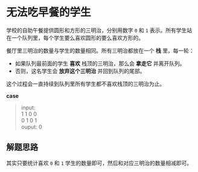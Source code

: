 # 无法吃早餐的学生

学校的自助午餐提供圆形和方形的三明治，分别用数字 `0` 和 `1` 表示。所有学生站在一个队列里，每个学生要么喜欢圆形的要么喜欢方形的。

餐厅里三明治的数量与学生的数量相同。所有三明治都放在一个 **栈** 里，每一轮：

- 如果队列最前面的学生 **喜欢** 栈顶的三明治，那么会 **拿走它** 并离开队列。
- 否则，这名学生会 **放弃这个三明治** 并回到队列的尾部。

这个过程会一直持续到队列里所有学生都不喜欢栈顶的三明治为止。

__case__ 
> input: <br/>
> 1 1 0 0 <br/>
> 0 1 0 1 <br/>
> ouput: 0


## 解题思路

其实只要统计喜欢 `0` 和 `1` 学生的数量即可，然后和对应三明治的数量相减即可。
